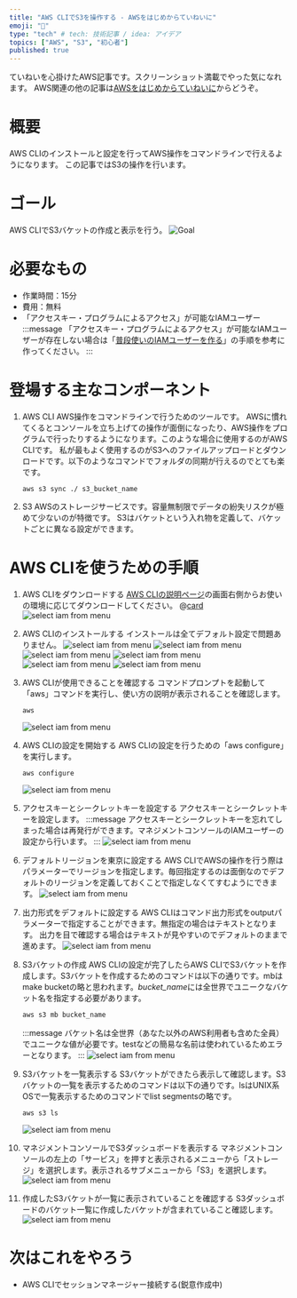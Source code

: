```yaml
---
title: "AWS CLIでS3を操作する - AWSをはじめからていねいに"
emoji: "🐣"
type: "tech" # tech: 技術記事 / idea: アイデア
topics: ["AWS", "S3", "初心者"]
published: true
---
```

ていねいを心掛けたAWS記事です。スクリーンショット満載でやった気になれます。
AWS関連の他の記事は[AWSをはじめからていねいに](https://zenn.dev/sway/articles/aws_index_list)からどうぞ。

# 概要
AWS CLIのインストールと設定を行ってAWS操作をコマンドラインで行えるようになります。
この記事ではS3の操作を行います。

# ゴール
AWS CLIでS3バケットの作成と表示を行う。
![Goal](/images/aws_biginner_use_cli/aws_biginner_use_cli_goal.jpg)

# 必要なもの
- 作業時間：15分
- 費用：無料
- 「アクセスキー・プログラムによるアクセス」が可能なIAMユーザー
:::message
「アクセスキー・プログラムによるアクセス」が可能なIAMユーザーが存在しない場合は「[普段使いのIAMユーザーを作る](https://zenn.dev/sway/articles/aws_biginner_create_iam_user)」の手順を参考に作ってください。
:::

# 登場する主なコンポーネント

1. AWS CLI
    AWS操作をコマンドラインで行うためのツールです。
    AWSに慣れてくるとコンソールを立ち上げての操作が面倒になったり、AWS操作をプログラムで行ったりするようになります。このような場合に使用するのがAWS CLIです。
    私が最もよく使用するのがS3へのファイルアップロードとダウンロードです。以下のようなコマンドでフォルダの同期が行えるのでとても楽です。
    ```
    aws s3 sync ./ s3_bucket_name
    ```

1. S3
    AWSのストレージサービスです。容量無制限でデータの紛失リスクが極めて少ないのが特徴です。
    S3はバケットという入れ物を定義して、バケットごとに異なる設定ができます。

# AWS CLIを使うための手順

1. AWS CLIをダウンロードする
    [AWS CLIの説明ページ](https://aws.amazon.com/jp/cli/)の画面右側からお使いの環境に応じてダウンロードしてください。
    @[card](https://aws.amazon.com/jp/cli/)
    ![select iam from menu](/images/aws_biginner_use_cli/aws_biginner_use_cli_tutorial_01.jpg)

1. AWS CLIのインストールする
    インストールは全てデフォルト設定で問題ありません。
    ![select iam from menu](/images/aws_biginner_use_cli/aws_biginner_use_cli_tutorial_02.jpg)
    ![select iam from menu](/images/aws_biginner_use_cli/aws_biginner_use_cli_tutorial_03.jpg)
    ![select iam from menu](/images/aws_biginner_use_cli/aws_biginner_use_cli_tutorial_04.jpg)
    ![select iam from menu](/images/aws_biginner_use_cli/aws_biginner_use_cli_tutorial_05.jpg)
    ![select iam from menu](/images/aws_biginner_use_cli/aws_biginner_use_cli_tutorial_06.jpg)
    ![select iam from menu](/images/aws_biginner_use_cli/aws_biginner_use_cli_tutorial_07.jpg)

1. AWS CLIが使用できることを確認する
    コマンドプロンプトを起動して「aws」コマンドを実行し、使い方の説明が表示されることを確認します。
    ```
    aws
    ```
    ![select iam from menu](/images/aws_biginner_use_cli/aws_biginner_use_cli_tutorial_08.jpg)

1. AWS CLIの設定を開始する
    AWS CLIの設定を行うための「aws configure」を実行します。
    ```
    aws configure
    ```
    ![select iam from menu](/images/aws_biginner_use_cli/aws_biginner_use_cli_tutorial_09.jpg)

1. アクセスキーとシークレットキーを設定する
    アクセスキーとシークレットキーを設定します。
    :::message
    アクセスキーとシークレットキーを忘れてしまった場合は再発行ができます。マネジメントコンソールのIAMユーザーの設定から行います。
    :::
    ![select iam from menu](/images/aws_biginner_use_cli/aws_biginner_use_cli_tutorial_10.jpg)

1. デフォルトリージョンを東京に設定する
    AWS CLIでAWSの操作を行う際はパラメーターでリージョンを指定します。毎回指定するのは面倒なのでデフォルトのリージョンを定義しておくことで指定しなくてすむようにできます。
    ![select iam from menu](/images/aws_biginner_use_cli/aws_biginner_use_cli_tutorial_11.jpg)

1. 出力形式をデフォルトに設定する
    AWS CLIはコマンド出力形式をoutputパラメーターで指定することができます。無指定の場合はテキストとなります。
    出力を目で確認する場合はテキストが見やすいのでデフォルトのままで進めます。
    ![select iam from menu](/images/aws_biginner_use_cli/aws_biginner_use_cli_tutorial_12.jpg)

1. S3バケットの作成
    AWS CLIの設定が完了したらAWS CLIでS3バケットを作成します。S3バケットを作成するためのコマンドは以下の通りです。mbはmake bucketの略と思われます。*bucket_name*には全世界でユニークなバケット名を指定する必要があります。
    ```sh
    aws s3 mb bucket_name
    ```
    :::message
    バケット名は全世界（あなた以外のAWS利用者も含めた全員）でユニークな値が必要です。testなどの簡易な名前は使われているためエラーとなります。
    :::
    ![select iam from menu](/images/aws_biginner_use_cli/aws_biginner_use_cli_tutorial_13.jpg)

1. S3バケットを一覧表示する
    S3バケットができたら表示して確認します。S3バケットの一覧を表示するためのコマンドは以下の通りです。lsはUNIX系OSで一覧表示するためのコマンドでlist segmentsの略です。
    ```
    aws s3 ls
    ```
    ![select iam from menu](/images/aws_biginner_use_cli/aws_biginner_use_cli_tutorial_14.jpg)

1. マネジメントコンソールでS3ダッシュボードを表示する
    マネジメントコンソールの左上の「サービス」を押すと表示されるメニューから「ストレージ」を選択します。表示されるサブメニューから「S3」を選択します。
    ![select iam from menu](/images/aws_biginner_use_cli/aws_biginner_use_cli_tutorial_15.jpg)

1. 作成したS3バケットが一覧に表示されていることを確認する
    S3ダッシュボードのバケット一覧に作成したバケットが含まれていること確認します。
    ![select iam from menu](/images/aws_biginner_use_cli/aws_biginner_use_cli_tutorial_16.jpg)

# 次はこれをやろう
- AWS CLIでセッションマネージャー接続する(鋭意作成中)
